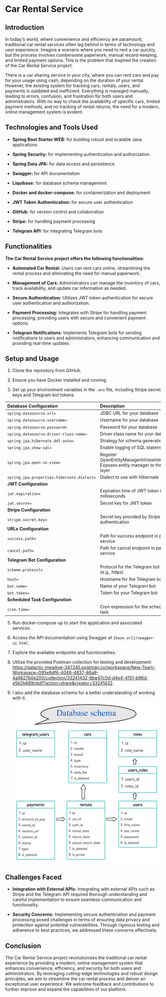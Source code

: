 # Car Rental Service

## Introduction

In today's world, where convenience and efficiency are paramount, traditional car rental services often lag behind in terms of technology and user experience. Imagine a scenario where you need to rent a car quickly, but the process involves cumbersome paperwork, manual record-keeping, and limited payment options. This is the problem that inspired the creation of the Car Rental Service project.

There is a car sharing service in your city, where you can rent cars and pay for your usage using cash, depending on the duration of your rental. However, the existing system for tracking cars, rentals, users, and payments is outdated and inefficient. Everything is managed manually, leading to errors, confusion, and frustration for both users and administrators. With no way to check the availability of specific cars, limited payment methods, and no tracking of rental returns, the need for a modern, online management system is evident.

## Technologies and Tools Used

* **Spring Boot Starter WEB:** for building robust and scalable Java applications

* **Spring Security:** for implementing authentication and authorization

* **Spring Data JPA:** for data access and persistence

* **Swagger:** for API documentation

* **Liquibase:** for database schema management

* **Docker and docker-compose:** for containerization and deployment

* **JWT Token Authentication:** for secure user authentication

* **GitHub:** for version control and collaboration

* **Stripe:** for handling payment processing

* **Telegram API:** for integrating Telegram bots

## Functionalities

**The Car Rental Service project offers the following functionalities:**

* **Automated Car Rental:** Users can rent cars online, streamlining the rental process and eliminating the need for manual paperwork.

* **Management of Cars:** Administrators can manage the inventory of cars, track availability, and update car information as needed.

* **Secure Authentication:** Utilizes JWT token authentication for secure user authentication and authorization.

* **Payment Processing:** Integrates with Stripe for handling payment processing, providing users with secure and convenient payment options.

* **Telegram Notifications:** Implements Telegram bots for sending notifications to users and administrators, enhancing communication and providing real-time updates.

## Setup and Usage

1. Clone the repository from GitHub.

2. Ensure you have Docker installed and running.

3. Set up your environment variables in the `.env` file, including Stripe secret keys and Telegram bot tokens.

|Database Configuration|Description|
|:---|:---|
|`spring.datasource.url=`|JDBC URL for your database|
|`spring.datasource.username=`|Username for your database|
|`spring.datasource.password=`|Password for your database|
|`spring.datasource.driver-class-name=`|Driver class name for your database|
|`spring.jpa.hibernate.ddl-auto=`|Strategy for schema generation||
|`spring.jpa.show-sql=`|Enable logging of SQL statements|
|`spring.jpa.open-in-view=`|Register OpenEntityManagerInViewInterceptor. Exposes entity manager to the view layer|
|`spring.jpa.properties.hibernate.dialect=`|Dialect to use with Hibernate|
|**JWT Configuration**||
|`jwt.expiration=`|Expiration time of JWT token in milliseconds|
|`jwt.secret=`|Secret key for JWT token|
|**Stripe Configuration**||
|`stripe.secret.key=`|Secret key provided by Stripe for API authentication|
|**URLs Configuration**||
|`success.path=` |Path for success endpoint in payment service|
|`cancel.path=`|Path for cancel endpoint in payment service|
|**Telegram Bot Configuration**||
|`scheme.protocol=`|Protocol for the Telegram bot URL (e.g., https)|
|`host=`|Hostname for the Telegram bot URL|
|`bot.name=` |Name of your Telegram bot|
|`bot.token=`|Token for your Telegram bot|
|**Scheduled Task Configuration**||
|`cron.time=`|Cron expression for the scheduled task|

5. Run docker-compose up to start the application and associated services.

6. Access the API documentation using Swagger at `{base_url}/swagger-ui.html`.

7. Explore the available endpoints and functionalities.

8. Utilize the provided Postman collection for testing and development: https://galactic-meadow-347245.postman.co/workspace/New-Team-Workspace~095e9df6-4048-4837-86a9-4a9827b0e200/collection/33241432-8be47c0d-d4e4-4151-b96d-e5b2b689cbdf?action=share&creator=33241432.

9. I also add the database scheme for a better understanding of working with it.
   <img src="CarSharing.png" style="width:800px; max-width:100%"></img>

## Challenges Faced

* **Integration with External APIs:** Integrating with external APIs such as Stripe and the Telegram API required thorough understanding and careful implementation to ensure seamless communication and functionality.

* **Security Concerns:** Implementing secure authentication and payment processing posed challenges in terms of ensuring data privacy and protection against potential vulnerabilities. Through rigorous testing and adherence to best practices, we addressed these concerns effectively.

## Conclusion

The Car Rental Service project revolutionizes the traditional car rental experience by providing a modern, online management system that enhances convenience, efficiency, and security for both users and administrators. By leveraging cutting-edge technologies and robust design principles, we aim to streamline the car rental process and deliver an exceptional user experience. We welcome feedback and contributions to further improve and expand the capabilities of our platform.

